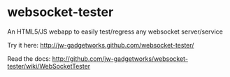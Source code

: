 websocket-tester
================

An HTML5/JS webapp to easily test/regress any websocket server/service

Try it here:  http://jw-gadgetworks.github.com/websocket-tester/

Read the docs: http://github.com/jw-gadgetworks/websocket-tester/wiki/WebSocketTester
